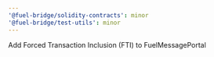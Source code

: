 ```yaml
---
'@fuel-bridge/solidity-contracts': minor
'@fuel-bridge/test-utils': minor
---
```


Add Forced Transaction Inclusion (FTI) to FuelMessagePortal
